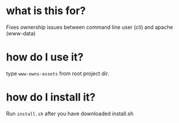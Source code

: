 # what is this for?

Fixes ownership issues between command line user (cli) and apache (www-data)

# how do I use it?

type `www-owns-assets` from root project dir.

# how do I install it?

Run `install.sh` after you have downloaded install.sh

